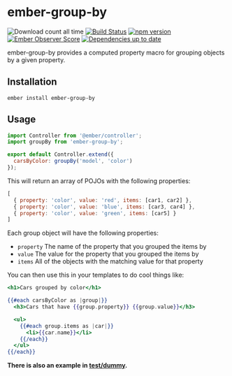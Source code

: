 # ember-group-by
![Download count all time](https://img.shields.io/npm/dt/ember-group-by.svg) [![Build Status](https://travis-ci.org/HeroicEric/ember-group-by.svg?branch=master)](https://travis-ci.org/HeroicEric/ember-group-by) [![npm version](https://badge.fury.io/js/ember-group-by.svg)](http://badge.fury.io/js/ember-group-by) [![Ember Observer Score](http://emberobserver.com/badges/ember-group-by.svg)](http://emberobserver.com/addons/ember-group-by) [![Dependencies up to date](https://david-dm.org/HeroicEric/ember-group-by.svg)](https://david-dm.org/HeroicEric/ember-group-by)



ember-group-by provides a computed property macro for grouping objects by a
given property.

## Installation

`ember install ember-group-by`

## Usage

```javascript
import Controller from '@ember/controller';
import groupBy from 'ember-group-by';

export default Controller.extend({
  carsByColor: groupBy('model', 'color')
});
```

This will return an array of POJOs with the following properties:

```javascript
[
  { property: 'color', value: 'red', items: [car1, car2] },
  { property: 'color', value: 'blue', items: [car3, car4] },
  { property: 'color', value: 'green', items: [car5] }
]
```

Each group object will have the following properties:

- `property` The name of the property that you grouped the items by
- `value` The value for the property that you grouped the items by
- `items` All of the objects with the matching value for that property

You can then use this in your templates to do cool things like:

```handlebars
<h1>Cars grouped by color</h1>

{{#each carsByColor as |group|}}
  <h3>Cars that have {{group.property}} {{group.value}}</h3>

  <ul>
    {{#each group.items as |car|}}
      <li>{{car.name}}</li>
    {{/each}}
  </ul>
{{/each}}
```

**There is also an example in [test/dummy](tests/dummy).**
